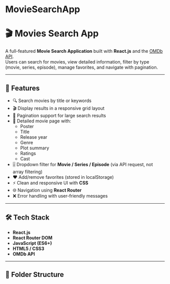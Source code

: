 # MovieSearchApp
# 🎬 Movies Search App

A full-featured **Movie Search Application** built with **React.js** and the [OMDb API](https://www.omdbapi.com/).  
Users can search for movies, view detailed information, filter by type (movie, series, episode), manage favorites, and navigate with pagination.

---

## 🚀 Features

- 🔍 Search movies by title or keywords
- 🎬 Display results in a responsive grid layout
- 📑 Pagination support for large search results
- 📝 Detailed movie page with:
  - Poster
  - Title
  - Release year
  - Genre
  - Plot summary
  - Ratings
  - Cast
- 🎚️ Dropdown filter for **Movie / Series / Episode** (via API request, not array filtering)
- ❤️ Add/remove favorites (stored in localStorage)
- ⚡ Clean and responsive UI with **CSS**
- 🌐 Navigation using **React Router**
- ❌ Error handling with user-friendly messages

---

## 🛠️ Tech Stack

- **React.js**
- **React Router DOM**
- **JavaScript (ES6+)**
- **HTML5 / CSS3**
- **OMDb API**

---

## 📂 Folder Structure

